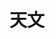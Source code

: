 ---
title: 天文
tag: [guide, android, astronomy, overview]
layout: guide-overview
toc: false
description: 天文 Android SDK 提供了全球任意地点未来60天的日出日落、太阳高度角、月升月落和月相数据，
url: /docs/android-sdk/astronomy/
ref: 0-sdk-android-astronomy
---